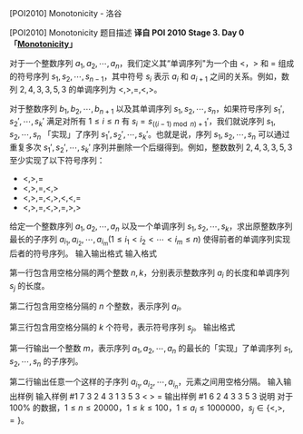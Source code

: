 



[POI2010] Monotonicity - 洛谷














[POI2010] Monotonicity
题目描述
**译自 POI 2010 Stage 3. Day 0「[Monotonicity](https://szkopul.edu.pl/problemset/problem/HVVwfLd9uyYNOW6hUZ_Zcnqe/site/?key=statement)」**

对于一个整数序列 $a_1, a_2, \cdots, a_n$，我们定义其“单调序列"为一个由 $<$，$>$ 和 $=$ 组成的符号序列 $s_1, s_2, \cdots,s_{n-1}$，其中符号 $s_i$ 表示 $a_i$ 和 $a_{i+1}$ 之间的关系。例如，数列 $2, 4, 3, 3, 5, 3$ 的单调序列为 $<, >, =, <, >$。

对于整数序列 $b_1, b_2, \cdots, b_{n+1}$ 以及其单调序列 $s_1, s_2, \cdots, s_n$，如果符号序列 $s_1', s_2', \cdots, s_k'$ 满足对所有 $1 \le i \le n$ 有 $s_i = s_{((i - 1) \bmod n) + 1}'$，我们就说序列 $s_1, s_2, \cdots, s_n$ 「实现」了序列 $s_1', s_2', \cdots, s_k'$。也就是说，序列 $s_1, s_2, \cdots, s_n$ 可以通过重复多次 $s_1', s_2', \cdots, s_k'$ 序列并删除一个后缀得到。例如，整数数列 $2, 4, 3, 3, 5, 3$ 至少实现了以下符号序列：

* $<, >, =$
* $<, >, =, <, >$
* $<, >, =, <, >, <, <, =$
* $<, >, =, <, >, =, >, >$

给定一个整数序列 $a_1, a_2, \cdots, a_n$ 以及一个单调序列 $s_1, s_2, \cdots, s_k$，求出原整数序列最长的子序列 $a_{i_1}, a_{i_2}, \cdots, a_{i_m} (1 \le i_1 \lt i_2 \lt \cdots \lt i_m \le n)$ 使得前者的单调序列实现后者的符号序列。
输入输出格式
输入格式

第一行包含用空格分隔的两个整数 $n,k$，分别表示整数序列 $a_i$ 的长度和单调序列 $s_j$ 的长度。

第二行包含用空格分隔的 $n$ 个整数，表示序列 $a_i$。

第三行包含用空格分隔的 $k$ 个符号，表示符号序列 $s_j$。
输出格式

第一行输出一个整数 $m$，表示序列 $a_1, a_2, \cdots, a_n$ 的最长的「实现」了单调序列 $s_1, s_2, \cdots, s_n$ 的子序列。

第二行输出任意一个这样的子序列 $a_{i_1}, a_{i_2}, \cdots, a_{i_n}$，元素之间用空格分隔。
输入输出样例
输入样例 #1
7 3
2 4 3 1 3 5 3
< > =
输出样例 #1
6
2 4 3 3 5 3
说明
对于 $100\%$ 的数据，$1 \le n \le 20000$，$1 \le k \le 100$，$1 \le a_i \le 1000000$，$s_j \in \{<, >, =\}$。






